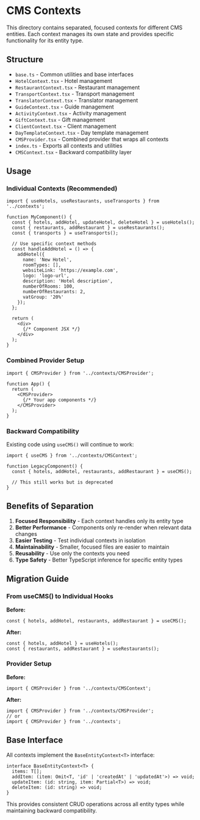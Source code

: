 # CMS Contexts

This directory contains separated, focused contexts for different CMS entities. Each context manages its own state and provides specific functionality for its entity type.

## Structure

- `base.ts` - Common utilities and base interfaces
- `HotelContext.tsx` - Hotel management
- `RestaurantContext.tsx` - Restaurant management
- `TransportContext.tsx` - Transport management
- `TranslatorContext.tsx` - Translator management
- `GuideContext.tsx` - Guide management
- `ActivityContext.tsx` - Activity management
- `GiftContext.tsx` - Gift management
- `ClientContext.tsx` - Client management
- `DayTemplateContext.tsx` - Day template management
- `CMSProvider.tsx` - Combined provider that wraps all contexts
- `index.ts` - Exports all contexts and utilities
- `CMSContext.tsx` - Backward compatibility layer

## Usage

### Individual Contexts (Recommended)

```tsx
import { useHotels, useRestaurants, useTransports } from '../contexts';

function MyComponent() {
  const { hotels, addHotel, updateHotel, deleteHotel } = useHotels();
  const { restaurants, addRestaurant } = useRestaurants();
  const { transports } = useTransports();

  // Use specific context methods
  const handleAddHotel = () => {
    addHotel({
      name: 'New Hotel',
      roomTypes: [],
      websiteLink: 'https://example.com',
      logo: 'logo-url',
      description: 'Hotel description',
      numberOfRooms: 100,
      numberOfRestaurants: 2,
      vatGroup: '20%'
    });
  };

  return (
    <div>
      {/* Component JSX */}
    </div>
  );
}
```

### Combined Provider Setup

```tsx
import { CMSProvider } from '../contexts/CMSProvider';

function App() {
  return (
    <CMSProvider>
      {/* Your app components */}
    </CMSProvider>
  );
}
```

### Backward Compatibility

Existing code using `useCMS()` will continue to work:

```tsx
import { useCMS } from '../contexts/CMSContext';

function LegacyComponent() {
  const { hotels, addHotel, restaurants, addRestaurant } = useCMS();
  
  // This still works but is deprecated
}
```

## Benefits of Separation

1. **Focused Responsibility** - Each context handles only its entity type
2. **Better Performance** - Components only re-render when relevant data changes
3. **Easier Testing** - Test individual contexts in isolation
4. **Maintainability** - Smaller, focused files are easier to maintain
5. **Reusability** - Use only the contexts you need
6. **Type Safety** - Better TypeScript inference for specific entity types

## Migration Guide

### From useCMS() to Individual Hooks

**Before:**
```tsx
const { hotels, addHotel, restaurants, addRestaurant } = useCMS();
```

**After:**
```tsx
const { hotels, addHotel } = useHotels();
const { restaurants, addRestaurant } = useRestaurants();
```

### Provider Setup

**Before:**
```tsx
import { CMSProvider } from '../contexts/CMSContext';
```

**After:**
```tsx
import { CMSProvider } from '../contexts/CMSProvider';
// or
import { CMSProvider } from '../contexts';
```

## Base Interface

All contexts implement the `BaseEntityContext<T>` interface:

```tsx
interface BaseEntityContext<T> {
  items: T[];
  addItem: (item: Omit<T, 'id' | 'createdAt' | 'updatedAt'>) => void;
  updateItem: (id: string, item: Partial<T>) => void;
  deleteItem: (id: string) => void;
}
```

This provides consistent CRUD operations across all entity types while maintaining backward compatibility.
